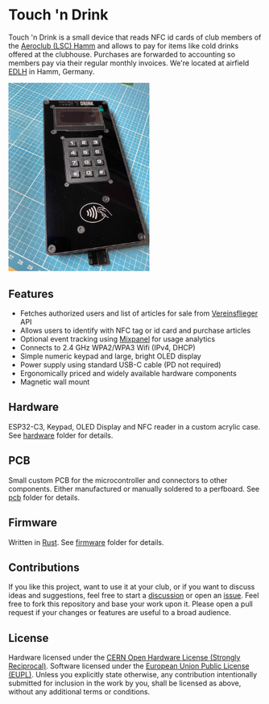 # Touch 'n Drink

Touch 'n Drink is a small device that reads NFC id cards of club members of the [Aeroclub (LSC) Hamm][LSC Hamm] and allows to pay for items like cold drinks offered at the clubhouse. Purchases are forwarded to accounting so members pay via their regular monthly invoices. We're located at airfield [EDLH] in Hamm, Germany.

<img alt="Assembled device" src="images/device-assembled.jpg" style="width: 20em;" />

## Features

- Fetches authorized users and list of articles for sale from [Vereinsflieger] API
- Allows users to identify with NFC tag or id card and purchase articles
- Optional event tracking using [Mixpanel] for usage analytics
- Connects to 2.4 GHz WPA2/WPA3 Wifi (IPv4, DHCP)
- Simple numeric keypad and large, bright OLED display
- Power supply using standard USB-C cable (PD not required)
- Ergonomically priced and widely available hardware components
- Magnetic wall mount

## Hardware

ESP32-C3, Keypad, OLED Display and NFC reader in a custom acrylic case. See [hardware] folder for details.

## PCB

Small custom PCB for the microcontroller and connectors to other components. Either manufactured or manually soldered to a perfboard. See [pcb] folder for details.

## Firmware

Written in [Rust]. See [firmware] folder for details.

## Contributions

If you like this project, want to use it at your club, or if you want to discuss ideas and suggestions, feel free to start a [discussion][discussions] or open an [issue][issues]. Feel free to fork this repository and base your work upon it. Please open a pull request if your changes or features are useful to a broad audience.

## License

Hardware licensed under the [CERN Open Hardware License (Strongly Reciprocal)][OHL]. Software licensed under the [European Union Public License (EUPL)][EUPL]. Unless you explicitly state otherwise, any contribution intentionally submitted for inclusion in the work by you, shall be licensed as above, without any additional terms or conditions.

[hardware]: ./hardware
[firmware]: ./firmware
[pcb]: ./pcb

[discussions]: https://github.com/zargony/touch-n-drink/discussions
[issues]: https://github.com/zargony/touch-n-drink/issues

[EDLH]: https://skyvector.com/airport/EDLH/Hamm-Lippewiesen-Airport
[EUPL]: https://interoperable-europe.ec.europa.eu/collection/eupl/eupl-text-eupl-12
[LSC Hamm]: https://flugplatz-hamm.de
[Mixpanel]: https://mixpanel.com
[OHL]: https://cern-ohl.web.cern.ch/home
[Rust]: https://www.rust-lang.org
[Vereinsflieger]: https://www.vereinsflieger.de
